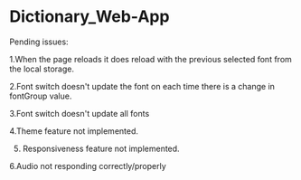 # Dictionary_Web-App
Pending issues:

1.When the page reloads it does reload with the previous selected font from the local storage.

2.Font switch doesn't update the font on each time there is a change in fontGroup value.

3.Font switch doesn't update all fonts

4.Theme feature not implemented.

5. Responsiveness feature not implemented.

6.Audio not responding correctly/properly